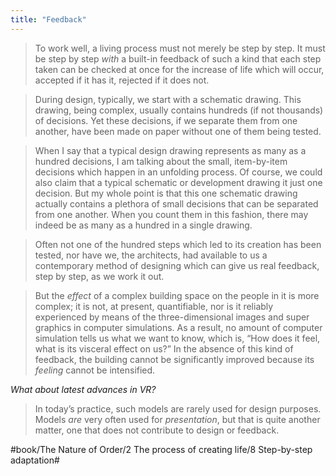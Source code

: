 ```yaml
---
title: "Feedback"
---
```


> To work well, a living process must not merely be step by step. It must be step by step *with* a built-in feedback of such a kind that each step taken can be checked at once for the increase of life which will occur, accepted if it has it, rejected if it does not.  

> During design, typically, we start with a schematic drawing. This drawing, being complex, usually contains hundreds (if not thousands) of decisions. Yet these decisions, if we separate them from one another, have been made on paper without one of them being tested.  

> When I say that a typical design drawing represents as many as a hundred decisions, I am talking about the small, item-by-item decisions which happen in an unfolding process. Of course, we could also claim that a typical schematic or development drawing it just one decision. But my whole point is that this one schematic drawing actually contains a plethora of small decisions that can be separated from one another. When you count them in this fashion, there may indeed be as many as a hundred in a single drawing.  

> Often not one of the hundred steps which led to its creation has been tested, nor have we, the architects, had available to us a contemporary method of designing which can give us real feedback, step by step, as we work it out.  

> But the *effect* of a complex building space on the people in it is more complex; it is not, at present, quantifiable, nor is it reliably experienced by means of the three-dimensional images and super graphics in computer simulations. As a result, no amount of computer simulation tells us what we want to know, which is, “How does it feel, what is its visceral effect on us?” In the absence of this kind of feedback, the building cannot be significantly improved because its *feeling* cannot be intensified.  

*What about latest advances in VR?*

> In today’s practice, such models are rarely used for design purposes. Models *are* very often used for *presentation*, but that is quite another matter, one that does not contribute to design or feedback.  

#book/The Nature of Order/2 The process of creating life/8 Step-by-step adaptation#